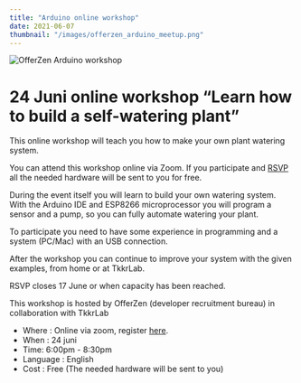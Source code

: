 ```yaml
---
title: "Arduino online workshop"
date: 2021-06-07
thumbnail: "/images/offerzen_arduino_meetup.png"
---
```


<img alt="OfferZen Arduino workshop" src="/images/offerzen_arduino_meetup.png">

# 24 Juni online workshop  “Learn how to build a self-watering plant” 

This online workshop will teach you how to make your own plant watering system.

You can attend this workshop online via Zoom. If you participate and [RSVP](http://bit.ly/TkkrLabMake) all the needed hardware will be sent to you for free. 

During the event itself you will learn to build your own watering system. With the Arduino IDE and ESP8266 microprocessor you will program a sensor and a pump, so you can fully automate watering your plant.

To participate you need to have some experience in programming and a system (PC/Mac) with an USB connection.

After the workshop you can continue to improve your system with the given examples, from home or at TkkrLab.

RSVP closes 17 June or when capacity has been reached.

This workshop is hosted by OfferZen (developer recruitment bureau) in collaboration with TkkrLab

- Where : Online via zoom, register [here](http://bit.ly/TkkrLabMake).
- When : 24 juni 
- Time: 6:00pm - 8:30pm
- Language : English
- Cost : Free (The needed hardware will be sent to you)